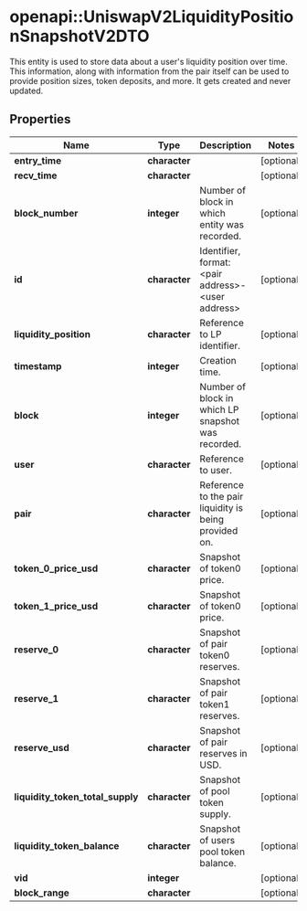 # openapi::UniswapV2LiquidityPositionSnapshotV2DTO

This entity is used to store data about a user's liquidity position over time. This information, along with information from the pair itself can be used to provide position sizes, token deposits, and more. It gets created and never updated.

## Properties
Name | Type | Description | Notes
------------ | ------------- | ------------- | -------------
**entry_time** | **character** |  | [optional] 
**recv_time** | **character** |  | [optional] 
**block_number** | **integer** | Number of block in which entity was recorded. | [optional] 
**id** | **character** | Identifier, format: &lt;pair address&gt;-&lt;user address&gt; | [optional] 
**liquidity_position** | **character** | Reference to LP identifier. | [optional] 
**timestamp** | **integer** | Creation time. | [optional] 
**block** | **integer** | Number of block in which LP snapshot was recorded. | [optional] 
**user** | **character** | Reference to user. | [optional] 
**pair** | **character** | Reference to the pair liquidity is being provided on. | [optional] 
**token_0_price_usd** | **character** | Snapshot of token0 price. | [optional] 
**token_1_price_usd** | **character** | Snapshot of token0 price. | [optional] 
**reserve_0** | **character** | Snapshot of pair token0 reserves. | [optional] 
**reserve_1** | **character** | Snapshot of pair token1 reserves. | [optional] 
**reserve_usd** | **character** | Snapshot of pair reserves in USD. | [optional] 
**liquidity_token_total_supply** | **character** | Snapshot of pool token supply. | [optional] 
**liquidity_token_balance** | **character** | Snapshot of users pool token balance. | [optional] 
**vid** | **integer** |  | [optional] 
**block_range** | **character** |  | [optional] 


